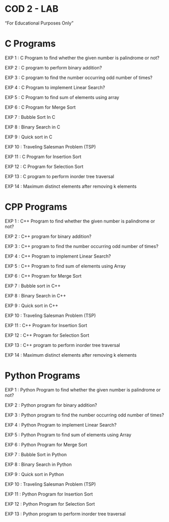 # COD 2 - LAB
“For Educational Purposes Only”

# C Programs
EXP 1 : C Program to find whether the given number is palindrome or not?

EXP 2 : C program to perform binary addition?

EXP 3 : C program to find the number occurring odd number of times?

EXP 4 : C Program to implement Linear Search?

EXP 5 : C Program to find sum of elements using array

EXP 6 : C Program for Merge Sort

EXP 7 : Bubble Sort In C

EXP 8 : Binary Search in C

EXP 9 : Quick sort in C

EXP 10 : Traveling Salesman Problem (TSP)

EXP 11 : C Program for Insertion Sort

EXP 12 : C Program for Selection Sort

EXP 13 : C program to perform inorder tree traversal

EXP 14 : Maximum distinct elements after removing k elements

# CPP Programs
EXP 1 : C++ Program to find whether the given number is palindrome or not?

EXP 2 : C++ program for binary addition?

EXP 3 : C++ program to find the number occurring odd number of times?

EXP 4 : C++ Program to implement Linear Search?

EXP 5 : C++ Program to find sum of elements using Array

EXP 6 : C++ Program for Merge Sort

EXP 7 : Bubble sort in C++

EXP 8 : Binary Search in C++

EXP 9 : Quick sort in C++

EXP 10 : Traveling Salesman Problem (TSP)

EXP 11 : C++ Program for Insertion Sort

EXP 12 : C++ Program for Selection Sort

EXP 13 : C++ program to perform inorder tree traversal

EXP 14 : Maximum distinct elements after removing k elements


# Python Programs
EXP 1 : Python Program to find whether the given number is palindrome or not?

EXP 2 : Python program for binary addition?

EXP 3 : Python program to find the number occurring odd number of times?

EXP 4 : Python Program to implement Linear Search?

EXP 5 : Python Program to find sum of elements using Array

EXP 6 : Python Program for Merge Sort

EXP 7 : Bubble Sort in Python

EXP 8 : Binary Search in Python

EXP 9 : Quick sort in Python

EXP 10 : Traveling Salesman Problem (TSP)

EXP 11 : Python Program for Insertion Sort

EXP 12 : Python Program for Selection Sort

EXP 13 : Python program to perform inorder tree traversal

